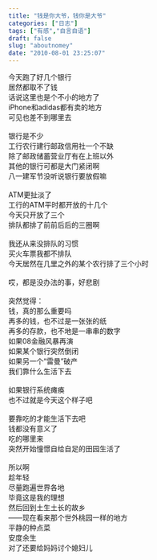 ```yaml
---
title: "钱是你大爷，钱你是大爷"
categories: ["日志"]
tags: ["有感","自言自语"]
draft: false
slug: "aboutnomey"
date: "2010-08-01 23:25:07"
---
```


<p>今天跑了好几个银行<br>
居然都取不了钱<br>
话说这里也是个不小的地方了<br>
iPhone和adidas都有卖的地方<br>
可见也差不到哪里去<br>
<br>
银行是不少<br>
工行农行建行邮政信用社一个不缺<br>
除了邮政储蓄营业厅有在上班以外<br>
其他的银行可都是大门紧闭啊<br>
八一建军节没听说银行要放假嘛<br>
<br>
ATM更扯淡了<br>
工行的ATM平时都开放的十几个<br>
今天只开放了三个<br>
排队都排了前前后后的三圈啊<br>
<br>
我还从来没排队的习惯<br>
买火车票我都不排队<br>
今天居然在几里之外的某个农行排了三个小时<br>
<br>
哎，都是没办法的事，好悲剧<br>
<br>
突然觉得：<br>
钱，真的那么重要吗<br>
再多的钱，也不过是一张张的纸<br>
再多的存款，也不地是一串串的数字<br>
如果08金融风暴再演<br>
如果某个银行突然倒闭<br>
如果另一个“雷曼”破产<br>
我们靠什么生活下去<br>
<br>
如果银行系统瘫痪<br>
也不过就是今天这个样子吧<br>
<br>
要靠吃的才能生活下去吧<br>
钱都没有意义了<br>
吃的哪里来<br>
突然开始憧憬自给自足的田园生活了<br>
<br>
所以啊<br>
趁年轻<br>
尽量跑遍世界各地<br>
毕竟这是我的理想<br>
然后回到土生土长的故乡<br>
——现在看来那个世外桃园一样的地方<br>
平静的种点菜<br>
安度余生<br>
对了还要给妈妈讨个媳妇儿<br></p>
